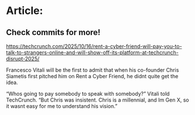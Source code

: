 # Article:

## Check commits for more!
https://techcrunch.com/2025/10/16/rent-a-cyber-friend-will-pay-you-to-talk-to-strangers-online-and-will-show-off-its-platform-at-techcrunch-disrupt-2025/

Francesco Vitali will be the first to admit that when his co-founder Chris Siametis first pitched him on Rent a Cyber Friend, he didnt quite get the idea.

&#8220;Whos going to pay somebody to speak with somebody?&#8221; Vitali told TechCrunch. &#8220;But Chris was insistent. Chris is a millennial, and Im Gen X, so it wasnt easy for me to understand his vision.&#8221;